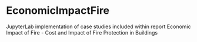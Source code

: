 # EconomicImpactFire
JupyterLab implementation of case studies included within report Economic Impact of Fire - Cost and Impact of Fire Protection in Buildings
